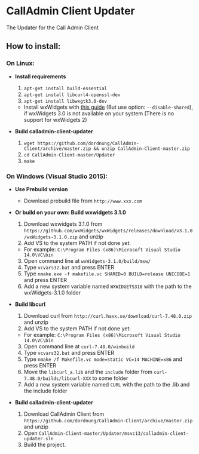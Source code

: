 CallAdmin Client Updater
==========

The Updater for the Call Admin Client

## How to install: ##

### On Linux: ###
- **Install requirements**
  1. `apt-get install build-essential`
  2. `apt-get install libcurl4-openssl-dev`
  3. `apt-get install libwxgtk3.0-dev`
    - Install wxWidgets with [this guide](https://wiki.wxwidgets.org/Compiling_and_getting_started) (But use option: `--disable-shared`), if wxWidgets 3.0 is not available on your system (There is no support for wxWidgets 2)

- **Build calladmin-client-updater**
  1. `wget https://github.com/dordnung/CallAdmin-Client/archive/master.zip && unzip CallAdmin-Client-master.zip`
  2. `cd CallAdmin-Client-master/Updater`
  3. `make`

### On Windows (Visual Studio 2015): ###
- **Use Prebuild version**
  - Download prebuild file from `http://www.xxx.com`
  
- **Or build on your own: Build wxwidgets 3.1.0**
  1. Download wxwidgets 3.1.0 from `https://github.com/wxWidgets/wxWidgets/releases/download/v3.1.0/wxWidgets-3.1.0.zip` and unzip
  2. Add VS to the system PATH if not done yet:
    - For example: `C:\Program Files (x86)\Microsoft Visual Studio 14.0\VC\bin` 
  3. Open command line at `wxWidgets-3.1.0/build/msw/`
  4. Type `vcvars32.bat` and press ENTER
  5. Type `nmake.exe -f makefile.vc SHARED=0 BUILD=release UNICODE=1` and press ENTER
  6. Add a new system variable named `WXWIDGETS310` with the path to the wxWidgets-3.1.0 folder
  
- **Build libcurl**
  1. Download curl from `http://curl.haxx.se/download/curl-7.48.0.zip` and unzip
  2. Add VS to the system PATH if not done yet:
    - For example: `C:\Program Files (x86)\Microsoft Visual Studio 14.0\VC\bin` 
  3. Open command line at `curl-7.48.0/winbuild`
  4. Type `vcvars32.bat` and press ENTER
  5. Type `nmake /f Makefile.vc mode=static VC=14 MACHINE=x86` and press ENTER
  6. Move the `libcurl_a.lib` and the `include` folder from `curl-7.48.0/builds/libcurl-XXX` to some folder
  7. Add a new system variable named `CURL` with the path to the .lib and the include folder

- **Build calladmin-client-updater**
  1. Download CallAdmin Client from `https://github.com/dordnung/CallAdmin-Client/archive/master.zip` and unzip
  2. Open `CallAdmin-Client-master/Updater/msvc13/calladmin-client-updater.sln` 
  3. Build the project.